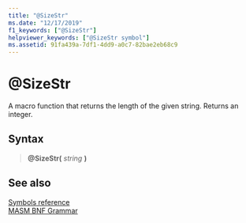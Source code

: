 ```yaml
---
title: "@SizeStr"
ms.date: "12/17/2019"
f1_keywords: ["@SizeStr"]
helpviewer_keywords: ["@SizeStr symbol"]
ms.assetid: 91fa439a-7df1-4dd9-a0c7-82bae2eb68c9
---
```

# \@SizeStr

A macro function that returns the length of the given string. Returns an integer.

## Syntax

> **\@SizeStr(** *string* **)**

## See also

[Symbols reference](symbols-reference.md)<br/>
[MASM BNF Grammar](masm-bnf-grammar.md)
